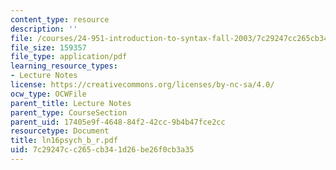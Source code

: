 ```yaml
---
content_type: resource
description: ''
file: /courses/24-951-introduction-to-syntax-fall-2003/7c29247cc265cb341d26be26f0cb3a35_ln16psych_b_r.pdf
file_size: 159357
file_type: application/pdf
learning_resource_types:
- Lecture Notes
license: https://creativecommons.org/licenses/by-nc-sa/4.0/
ocw_type: OCWFile
parent_title: Lecture Notes
parent_type: CourseSection
parent_uid: 17405e9f-4648-84f2-42cc-9b4b47fce2cc
resourcetype: Document
title: ln16psych_b_r.pdf
uid: 7c29247c-c265-cb34-1d26-be26f0cb3a35
---
```

